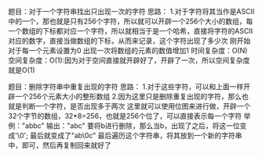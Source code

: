 题目：对于一个字符串找出只出现一次的字符
思路：
1.对于字符将其当作是ASCII中的一个，那也就是只有256个字符，所以就可以开辟一个256个大小的数组，每一个数组的下标都对应一个字符，所以就相当于是一个哈希，直接将字符的ASCII对应的数字，直接当做数组的下标，从而来记录，这个字符出现了多少次
刚开始对于每一个元素设置为0
出现一次将数组的元素的数值增加1
时间复杂度：O(N) 
空间复杂度：O(1):因为对于空间直接就开辟好了，开辟了一次，所以空间复杂度就是O(1)

题目：删除字符串中重复出现的字符
思路：
1.对于这些字符，可以和上面一样开辟一个256个元素大小的整形数组
2.因为这里只是删除重复出现的字符，那么也就是判断一个字符，是否出现多于两次
这里就可以使用位图来进行做，开辟一个32个字节的数组，32*8=256，也就是256个位了，可以直接表示每一个字符
举例："abbc"
输出："abc"
要将b进行删除，那么当b，出现了之后，将这一位变成'\0';
最后就变成了"ab\0c"
最后遍历这个字符串，将其放到一个新的字符串中，即可，然后再复制回来就好了




























